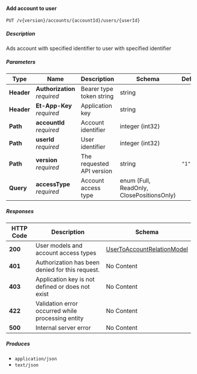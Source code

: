 
<a name="internalaccounts_addaccounttouser"></a>
#### Add account to user
```
PUT /v{version}/accounts/{accountId}/users/{userId}
```


##### Description
Ads account with specified identifier to user with specified identifier


##### Parameters

|Type|Name|Description|Schema|Default|
|---|---|---|---|---|
|**Header**|**Authorization**  <br>*required*|Bearer type token string|string||
|**Header**|**Et-App-Key**  <br>*required*|Application key|string||
|**Path**|**accountId**  <br>*required*|Account identifier|integer (int32)||
|**Path**|**userId**  <br>*required*|User identifier|integer (int32)||
|**Path**|**version**  <br>*required*|The requested API version|string|`"1"`|
|**Query**|**accessType**  <br>*required*|Account access type|enum (Full, ReadOnly, ClosePositionsOnly)||


##### Responses

|HTTP Code|Description|Schema|
|---|---|---|
|**200**|User models and account access types|[UserToAccountRelationModel](#usertoaccountrelationmodel)|
|**401**|Authorization has been denied for this request.|No Content|
|**403**|Application key is not defined or does not exist|No Content|
|**422**|Validation error occurred while processing entity|No Content|
|**500**|Internal server error|No Content|


##### Produces

* `application/json`
* `text/json`



